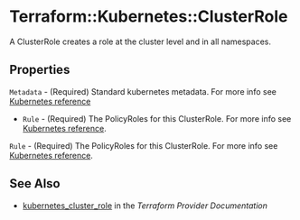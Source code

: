 # Terraform::Kubernetes::ClusterRole

A ClusterRole creates a role at the cluster level and in all namespaces.

## Properties

`Metadata` - (Required) Standard kubernetes metadata. For more info see [Kubernetes reference](https://github.com/kubernetes/community/blob/master/contributors/devel/api-conventions.md#metadata)
- `Rule` - (Required) The PolicyRoles for this ClusterRole. For more info see [Kubernetes reference](https://kubernetes.io/docs/reference/access-authn-authz/rbac/#role-and-clusterrole).

`Rule` - (Required) The PolicyRoles for this ClusterRole. For more info see [Kubernetes reference](https://kubernetes.io/docs/reference/access-authn-authz/rbac/#role-and-clusterrole).


## See Also

* [kubernetes_cluster_role](https://www.terraform.io/docs/providers/kubernetes/r/cluster_role.html) in the _Terraform Provider Documentation_